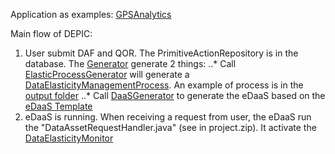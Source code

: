 Application as examples: [GPSAnalytics](https://github.com/tuwiendsg/EPICS/tree/master/depic/examples/GPSAnalytics)

Main flow of DEPIC:

1. User submit DAF and QOR. The PrimitiveActionRepository is in the database. The [Generator](https://github.com/tuwiendsg/EPICS/blob/master/depic/depic-tooling/src/main/java/at/ac/tuwien/dsg/depic/depictool/generator/Generator.java) generate 2 things:
..* Call [ElasticProcessGenerator](https://github.com/tuwiendsg/EPICS/tree/master/depic/depic-elastic-process-generator/src/main/java/at/ac/tuwien/dsg/depic/elastic/process/generator) 
will generate a [DataElasticityManagementProcess](https://github.com/tuwiendsg/EPICS/blob/master/depic/depic-common/src/main/java/at/ac/tuwien/dsg/depic/common/entity/eda/elasticprocess/DataElasticityManagementProcess.java).
An example of process is in the [output folder](https://github.com/tuwiendsg/EPICS/tree/master/depic/examples/experiment1/case1/output)
..* Call [DaaSGenerator](https://github.com/tuwiendsg/EPICS/blob/master/depic/depic-tooling/src/main/java/at/ac/tuwien/dsg/depic/depictool/generator/DaaSGenerator.java) to generate the eDaaS based on the [eDaaS Template](https://github.com/tuwiendsg/EPICS/tree/master/depic/depic-tooling/src/main/resources)
2. eDaaS is running. When receiving a request from user, the eDaaS run the "DataAssetRequestHandler.java" (see in project.zip). It activate the [DataElasticityMonitor](https://github.com/tuwiendsg/EPICS/blob/aa2521dfc706861752b11cf48ee3563e63452a9b/depic/orchestrator/src/main/java/at/ac/tuwien/dsg/orchestrator/dataelasticitycontroller/DataElasticityMonitor.java)

 
